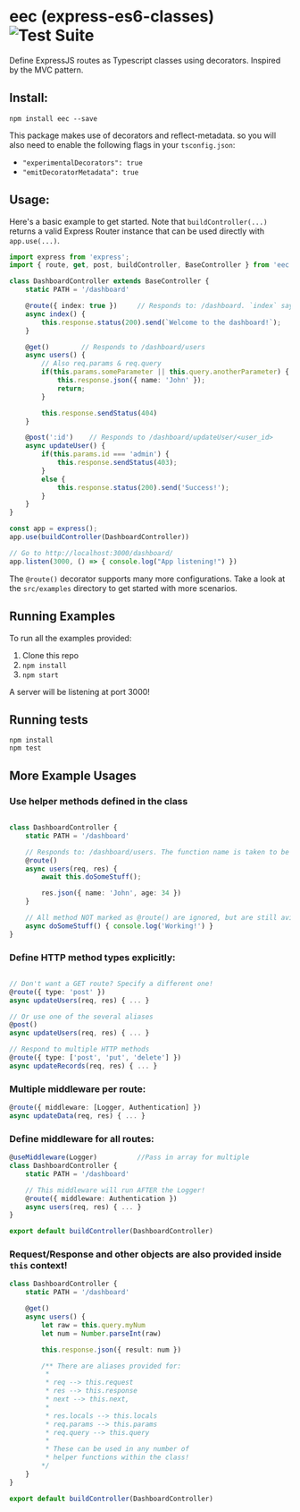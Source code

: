 # eec (express-es6-classes) <br/>![Test Suite](https://github.com/bill-ahmed/eec/workflows/Test%20Suite/badge.svg?branch=main)

Define ExpressJS routes as Typescript classes using decorators. Inspired by the MVC pattern.

## Install:
```
npm install eec --save
```

This package makes use of decorators and reflect-metadata. so you will also need to enable the following flags in your `tsconfig.json`:
* `"experimentalDecorators": true`
* `"emitDecoratorMetadata": true`

## Usage:

Here's a basic example to get started. Note that `buildController(...)` returns a valid Express Router instance that can be used directly with `app.use(...)`.

```typescript
import express from 'express';
import { route, get, post, buildController, BaseController } from 'eec';

class DashboardController extends BaseController {
    static PATH = '/dashboard'

    @route({ index: true })     // Responds to: /dashboard. `index` says to use as index route
    async index() {
        this.response.status(200).send(`Welcome to the dashboard!`);
    }

    @get()        // Responds to /dashboard/users
    async users() {
        // Also req.params & req.query
        if(this.params.someParameter || this.query.anotherParameter) {
            this.response.json({ name: 'John' });
            return;
        }

        this.response.sendStatus(404)
    }

    @post(':id')    // Responds to /dashboard/updateUser/<user_id>
    async updateUser() {
        if(this.params.id === 'admin') {
            this.response.sendStatus(403);
        } 
        else {
            this.response.status(200).send('Success!');
        }
    }
}

const app = express();
app.use(buildController(DashboardController))

// Go to http://localhost:3000/dashboard/
app.listen(3000, () => { console.log("App listening!") })
```


The `@route()` decorator supports many more configurations. Take a look at the `src/examples` directory to get started with more scenarios.

## Running Examples
To run all the examples provided:
1. Clone this repo
2. `npm install`
3. `npm start`

A server will be listening at port 3000!

## Running tests
```
npm install
npm test
```

## More Example Usages

### Use helper methods defined in the class
```typescript

class DashboardController {
    static PATH = '/dashboard'

    // Responds to: /dashboard/users. The function name is taken to be the endpoint!
    @route()
    async users(req, res) {
        await this.doSomeStuff();

        res.json({ name: 'John', age: 34 })
    }

    // All method NOT marked as @route() are ignored, but are still avilable in each route.
    async doSomeStuff() { console.log('Working!') }
}
```

### Define HTTP method types explicitly:
```typescript

// Don't want a GET route? Specify a different one!
@route({ type: 'post' })
async updateUsers(req, res) { ... }

// Or use one of the several aliases
@post()
async updateUsers(req, res) { ... }

// Respond to multiple HTTP methods
@route({ type: ['post', 'put', 'delete'] })
async updateRecords(req, res) { ... }
```

### Multiple middleware per route:
```typescript
@route({ middleware: [Logger, Authentication] })
async updateData(req, res) { ... }
```

### Define middleware for all routes:
```typescript
@useMiddleware(Logger)          //Pass in array for multiple
class DashboardController {
    static PATH = '/dashboard'

    // This middleware will run AFTER the Logger!
    @route({ middleware: Authentication })
    async users(req, res) { ... }
}

export default buildController(DashboardController)
```

### Request/Response and other objects are also provided inside `this` context!
```typescript
class DashboardController {
    static PATH = '/dashboard'

    @get()
    async users() {
        let raw = this.query.myNum
        let num = Number.parseInt(raw)

        this.response.json({ result: num })

        /** There are aliases provided for:
         * 
         * req --> this.request
         * res --> this.response
         * next --> this.next,
         * 
         * res.locals --> this.locals
         * req.params --> this.params
         * req.query --> this.query
         * 
         * These can be used in any number of 
         * helper functions within the class!
        */
    }
}

export default buildController(DashboardController)
```